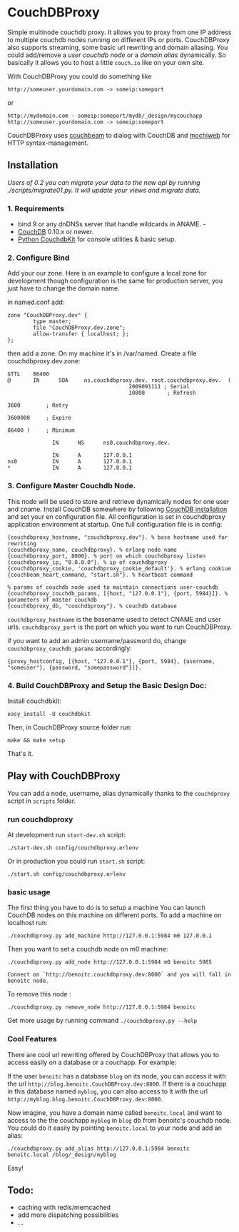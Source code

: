# CouchDBProxy

Simple multinode couchdb proxy. It allows you to proxy from one IP address to
multiple couchdb nodes running on different IPs or ports. CouchDBProxy also
supports streaming, some basic url rewriting and domain aliasing. You could
add/remove a *user couchdb node* or a *domain alias* dynamically. So basically
it allows you to host a little `couch.io` like on your own site.

With CouchDBProxy you could do something like

    http://someuser.yourdomain.com -> someip:someport
    
or 

    http://mydomain.com - someip:someport/mydb/_design/mycouchapp
    http://someuser.yourdomain.com -> someip:someport

CouchDBProxy uses [couchbeam](http://bitbucket.org/benoitc/couchbeam/) to dialog
with CouchDB and [mochiweb](http://code.google.com/p/mochiweb/) for HTTP
syntax-management.


## Installation

*Users of 0.2 you can migrate your data to the new api by running
./scripts/migrate01.py. It will update your views and migrate data.*

### 1. Requirements

  - bind 9 or any dnDNSs server that handle wildcards in ANAME. -
  - [CouchDB](http://couchdb.apache.org) 0.10.x or newer.
  - [Python CouchdbKit](http://bitbucket.org/benoitc/couchdbkit/) for console utilities & basic setup.


### 2. Configure Bind

Add your our zone. Here is an example to configure a local zone for development
though configuration is the same for production server, you just have to change
the domain name.

in named.conf add:

    zone "CouchDBProxy.dev" {
            type master;
            file "CouchDBProxy.dev.zone";
            allow-transfer { localhost; };
    };


then add a zone. On my machine it's in /var/named. Create a file
couchdbproxy.dev.zone:

    $TTL    86400
    @       IN      SOA     ns.couchdbproxy.dev. root.couchdbproxy.dev.  (
                                          2009091111 ; Serial
                                          10800       ; Refresh
                                                                              3600        ; Retry
                                                                              3600000     ; Expire
                                                                              86400 )     ; Minimum

                  IN      NS      ns0.couchdbproxy.dev.

                  IN      A       127.0.0.1
    ns0           IN      A       127.0.0.1
    *             IN      A       127.0.0.1

### 3. Configure Master Couchdb Node.

This node will be used to store and retrieve dynamically nodes for one user and
cname. Install CouchDB somewhere by following [CouchDB installation](http://wiki.apache.org/couchdb/Installation) and set your en configuration file. All configuration is set in couchdbproxy application environment at startup. One full configuration file is in config:

    {couchdbproxy_hostname, "couchdbproxy.dev"}. % base hostname used for rewriting
    {couchdbproxy_name, couchdbproxy}. % erlang node name
    {couchdbproxy_port, 8000}. % port on which couchdbproxy listen
    {couchdbproxy_ip, "0.0.0.0"}. % ip of couchdbproxy
    {couchdbproxy_cookie, 'couchdbproxy_cookie_default'}. % erlang cookiue
    {couchbeam_heart_command, "start.sh"}. % heartbeat command

    % params of couchdb node used to maintain connections user-couchdb
    {couchdbproxy_couchdb_params, [{host, "127.0.0.1"}, {port, 5984}]}. % parameters of master couchdb 
    {couchdbproxy_db, "couchdbproxy"}. % couchdb database
    
`couchdbproxy_hostname` is the basename used to detect CNAME and user urls. `couchdbproxy_port` is the port on which you want to run CouchDBProxy.
    
if you want to add an admin username/password do, change `couchdbproxy_couchdb_params` accordingly:

    {proxy_hostconfig, [{host, "127.0.0.1"}, {port, 5984}, {username, "someuser"}, {password, "somepassword"}]}.
    
    
### 4. Build CouchDBProxy and Setup the Basic Design Doc:

Install couchdbkit:

    easy_install -U couchdbkit

Then, in CouchDBProxy source folder run:

    make && make setup

That's it.


## Play with CouchDBProxy

You can add a node, username, alias dynamically thanks to the `couchdproxy`
script in `scripts` folder.

### run couchdbproxy
  
At development run `start-dev.sh` script:
    
    ./start-dev.sh config/couchdbproxy.erlenv
    
Or in production you could run `start.sh` script:

    ./start.sh config/couchdbproxy.erlenv

### basic usage 

The first thing you have to do is to setup a machine You can launch CouchDB
nodes on this machine on different ports. To add a machine on localhost run:

    ./couchdbproxy.py add_machine http://127.0.0.1:5984 m0 127.0.0.1
    
Then you want to set a couchdb node on m0 machine:

    ./couchdbproxy.py add_node http://127.0.0.1:5984 m0 benoitc 5985
    
    Connect on `http://benoitc.couchdbproxy.dev:8000` and you will fall in
    benoitc node.

To remove this node :

    ./couchdbproxy.py remove_node http://127.0.0.1:5984 benoitc
    
Get more usage by running command `./couchdbproxy.py --help`

### Cool Features

There are cool url rewriting offered by CouchDBProxy that allows you to access
easily on a database or a couchapp. For example:

If the user `benoitc` has a database `blog` on its node, you can access it with
the url `http://blog.benoitc.CouchDBProxy.dev:8000`. If there is a couchapp in
this database named `myblog`, you can also access to it with the url
`http://myblog.blog.benoitc.CouchDBProxy.dev:8000`.

Now imagine, you have a domain name called `benoitc.local` and want to access to
the the couchapp `myblog` in `blog` db from benoitc's couchdb node. You could do
it easily by pointing `benoitc.local` to your node and add an alias:

    ./couchdbproxy.py add_alias http://127.0.0.1:5984 benoitc benoitc.local /blog/_design/myblog
    
Easy!

## Todo:

- caching with redis/memcached
- add more dispatching possibilities
- ...

